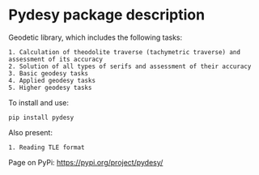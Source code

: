 # Pydesy package description
Geodetic library, which includes the following tasks:
```
1. Calculation of theodolite traverse (tachymetric traverse) and assessment of its accuracy 
2. Solution of all types of serifs and assessment of their accuracy
3. Basic geodesy tasks 
4. Applied geodesy tasks
5. Higher geodesy tasks
```
To install and use:
```
pip install pydesy
```
Also present:
```
1. Reading TLE format
```
Page on PyPi: https://pypi.org/project/pydesy/
